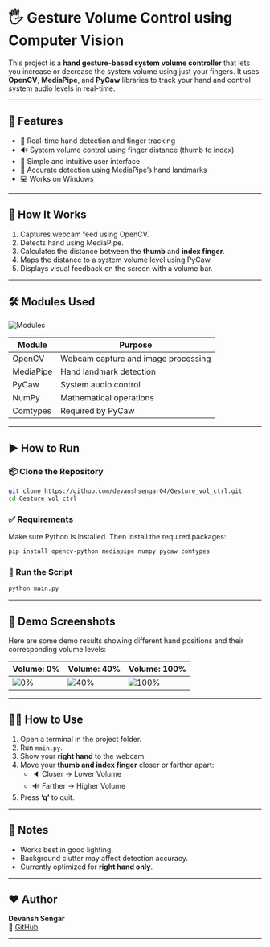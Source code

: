 # 🖐️ Gesture Volume Control using Computer Vision

This project is a **hand gesture-based system volume controller** that lets you increase or decrease the system volume using just your fingers. It uses **OpenCV**, **MediaPipe**, and **PyCaw** libraries to track your hand and control system audio levels in real-time.

---

## 📌 Features

- 👋 Real-time hand detection and finger tracking  
- 🔊 System volume control using finger distance (thumb to index)  
- 🧠 Simple and intuitive user interface  
- 🎯 Accurate detection using MediaPipe’s hand landmarks  
- 💻 Works on Windows  

---

## 🧠 How It Works

1. Captures webcam feed using OpenCV.
2. Detects hand using MediaPipe.
3. Calculates the distance between the **thumb** and **index finger**.
4. Maps the distance to a system volume level using PyCaw.
5. Displays visual feedback on the screen with a volume bar.

---

## 🛠️ Modules Used

![Modules](modules.png)

| Module     | Purpose                                      |
|------------|----------------------------------------------|
| OpenCV     | Webcam capture and image processing          |
| MediaPipe  | Hand landmark detection                      |
| PyCaw      | System audio control                         |
| NumPy      | Mathematical operations                      |
| Comtypes   | Required by PyCaw                            |

---

## ▶️ How to Run

### 📦 Clone the Repository

```bash
git clone https://github.com/devanshsengar04/Gesture_vol_ctrl.git
cd Gesture_vol_ctrl
```

### ✅ Requirements

Make sure Python is installed. Then install the required packages:

```bash
pip install opencv-python mediapipe numpy pycaw comtypes
```

### 🚀 Run the Script

```bash
python main.py
```

---

## 📸 Demo Screenshots

Here are some demo results showing different hand positions and their corresponding volume levels:

| Volume: 0% | Volume: 40% | Volume: 100% |
|------------|-------------|--------------|
| ![0%](zero.png) | ![40%](forty.png) | ![100%](hundred.png) |

---

## 🙋‍♂️ How to Use

1. Open a terminal in the project folder.
2. Run `main.py`.
3. Show your **right hand** to the webcam.
4. Move your **thumb and index finger** closer or farther apart:
   - 🔈 Closer → Lower Volume
   - 🔊 Farther → Higher Volume
5. Press **‘q’** to quit.

---

## 📌 Notes

- Works best in good lighting.
- Background clutter may affect detection accuracy.
- Currently optimized for **right hand only**.

---

## ❤️ Author

**Devansh Sengar**  
🔗 [GitHub](https://github.com/devanshsengar04)

---

